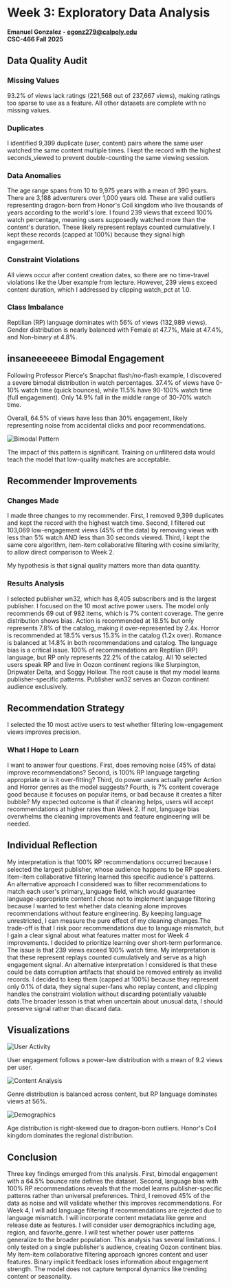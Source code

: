 # Week 3: Exploratory Data Analysis
**Emanuel Gonzalez - egonz279@calpoly.edu**  
**CSC-466 Fall 2025**

## Data Quality Audit

### Missing Values

93.2% of views lack ratings (221,568 out of 237,667 views), making ratings too sparse to use as a feature. All other datasets are complete with no missing values.

### Duplicates

I identified 9,399 duplicate (user, content) pairs where the same user watched the same content multiple times. I kept the record with the highest seconds_viewed to prevent double-counting the same viewing session.

### Data Anomalies

The age range spans from 10 to 9,975 years with a mean of 390 years. There are 3,188 adventurers over 1,000 years old. These are valid outliers representing dragon-born from Honor's Coil kingdom who live thousands of years according to the world's lore.
I found 239 views that exceed 100% watch percentage, meaning users supposedly watched more than the content's duration. These likely represent replays counted cumulatively. I kept these records (capped at 100%) because they signal high engagement.

### Constraint Violations
All views occur after content creation dates, so there are no time-travel violations like the Uber example from lecture. However, 239 views exceed content duration, which I addressed by clipping watch_pct at 1.0.

### Class Imbalance
Reptilian (RP) language dominates with 56% of views (132,989 views). Gender distribution is nearly balanced with Female at 47.7%, Male at 47.4%, and Non-binary at 4.8%.

## insaneeeeeee Bimodal Engagement
Following Professor Pierce's Snapchat flash/no-flash example, I discovered a severe bimodal distribution in watch percentages. 37.4% of views have 0-10% watch time (quick bounces), while 11.5% have 90-100% watch time (full engagement). Only 14.9% fall in the middle range of 30-70% watch time.

Overall, 64.5% of views have less than 30% engagement, likely representing noise from accidental clicks and poor recommendations.

![Bimodal Pattern](eda_bimodality.png)

The impact of this pattern is significant. Training on unfiltered data would teach the model that low-quality matches are acceptable.

## Recommender Improvements

### Changes Made

I made three changes to my recommender. First, I removed 9,399 duplicates and kept the record with the highest watch time. Second, I filtered out 103,069 low-engagement views (45% of the data) by removing views with less than 5% watch AND less than 30 seconds viewed. Third, I kept the same core algorithm, item-item collaborative filtering with cosine similarity, to allow direct comparison to Week 2.

My hypothesis is that signal quality matters more than data quantity.

### Results Analysis

I selected publisher wn32, which has 8,405 subscribers and is the largest publisher. I focused on the 10 most active power users. The model only recommends 69 out of 982 items, which is 7% content coverage.
The genre distribution shows bias. Action is recommended at 18.5% but only represents 7.8% of the catalog, making it over-represented by 2.4x. Horror is recommended at 18.5% versus 15.3% in the catalog (1.2x over). Romance is balanced at 14.8% in both recommendations and catalog.
The language bias is a critical issue. 100% of recommendations are Reptilian (RP) language, but RP only represents 22.2% of the catalog. All 10 selected users speak RP and live in Oozon continent regions like Slurpington, Dripwater Delta, and Soggy Hollow.
The root cause is that my model learns publisher-specific patterns. Publisher wn32 serves an Oozon continent audience exclusively.

## Recommendation Strategy

I selected the 10 most active users to test whether filtering low-engagement views improves precision.

### What I Hope to Learn

I want to answer four questions. First, does removing noise (45% of data) improve recommendations? Second, is 100% RP language targeting appropriate or is it over-fitting? Third, do power users actually prefer Action and Horror genres as the model suggests? Fourth, is 7% content coverage good because it focuses on popular items, or bad because it creates a filter bubble? My expected outcome is that if cleaning helps, users will accept recommendations at higher rates than Week 2. If not, language bias overwhelms the cleaning improvements and feature engineering will be needed.

## Individual Reflection


My interpretation is that 100% RP recommendations occurred because I selected the largest publisher, whose audience happens to be RP speakers. Item-item collaborative filtering learned this specific audience's patterns.
An alternative approach I considered was to filter recommendations to match each user's primary_language field, which would guarantee language-appropriate content.I chose not to implement language filtering because I wanted to test whether data cleaning alone improves recommendations without feature engineering. By keeping language unrestricted, I can measure the pure effect of my cleaning changes.The trade-off is that I risk poor recommendations due to language mismatch, but I gain a clear signal about what features matter most for Week 4 improvements. I decided to prioritize learning over short-term performance.
The issue is that 239 views exceed 100% watch time. My interpretation is that these represent replays counted cumulatively and serve as a high engagement signal.
An alternative interpretation I considered is that these could be data corruption artifacts that should be removed entirely as invalid records. I decided to keep them (capped at 100%) because they represent only 0.1% of data, they signal super-fans who replay content, and clipping handles the constraint violation without discarding potentially valuable data.The broader lesson is that when uncertain about unusual data, I should preserve signal rather than discard data.

## Visualizations

![User Activity](eda_users.png)

User engagement follows a power-law distribution with a mean of 9.2 views per user.

![Content Analysis](eda_content.png)

Genre distribution is balanced across content, but RP language dominates views at 56%.

![Demographics](eda_demographics.png)

Age distribution is right-skewed due to dragon-born outliers. Honor's Coil kingdom dominates the regional distribution.

## Conclusion
Three key findings emerged from this analysis. First, bimodal engagement with a 64.5% bounce rate defines the dataset. Second, language bias with 100% RP recommendations reveals that the model learns publisher-specific patterns rather than universal preferences. Third, I removed 45% of the data as noise and will validate whether this improves recommendations.
For Week 4, I will add language filtering if recommendations are rejected due to language mismatch. I will incorporate content metadata like genre and release date as features. I will consider user demographics including age, region, and favorite_genre. I will test whether power user patterns generalize to the broader population.
This analysis has several limitations. I only tested on a single publisher's audience, creating Oozon continent bias. My item-item collaborative filtering approach ignores content and user features. Binary implicit feedback loses information about engagement strength. The model does not capture temporal dynamics like trending content or seasonality.